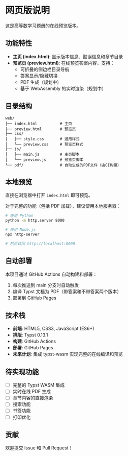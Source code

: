 # 网页版说明

这是高等数学习题册的在线预览版本。

## 功能特性

- **主页 (index.html)**: 显示版本信息、勘误信息和章节目录
- **预览页 (preview.html)**: 在线预览答案内容，支持：
  - 可折叠的侧边栏目录导航
  - 答案显示/隐藏切换
  - PDF 生成（规划中）
  - 基于 WebAssembly 的实时渲染（规划中）

## 目录结构

```
web/
├── index.html          # 主页
├── preview.html        # 预览页
├── css/
│   ├── style.css       # 通用样式
│   └── preview.css     # 预览页样式
├── js/
│   ├── main.js         # 主页脚本
│   └── preview.js      # 预览页脚本
└── pdf/                # 自动生成的PDF文件（由CI构建）
```

## 本地预览

直接在浏览器中打开 `index.html` 即可预览。

对于完整的功能（包括 PDF 加载），建议使用本地服务器：

```bash
# 使用 Python
python -m http.server 8000

# 使用 Node.js
npx http-server

# 然后访问 http://localhost:8000
```

## 自动部署

本项目通过 GitHub Actions 自动构建和部署：

1. 每次推送到 main 分支时自动触发
2. 编译 Typst 文档为 PDF（带答案和不带答案两个版本）
3. 部署到 GitHub Pages

## 技术栈

- **前端**: HTML5, CSS3, JavaScript (ES6+)
- **排版**: Typst 0.13.1
- **构建**: GitHub Actions
- **部署**: GitHub Pages
- **未来计划**: 集成 typst-wasm 实现完整的在线编译和预览

## 待实现功能

- [ ] 完整的 Typst WASM 集成
- [ ] 实时在线 PDF 生成
- [ ] 章节内容的直接渲染
- [ ] 搜索功能
- [ ] 书签功能
- [ ] 打印优化

## 贡献

欢迎提交 Issue 和 Pull Request！
